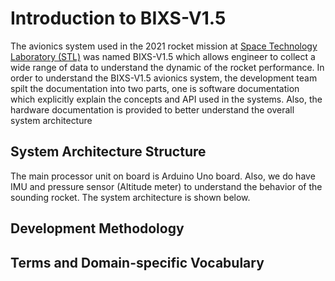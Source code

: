 # Introduction to BIXS-V1.5 
The avionics system used in the 2021 rocket mission at [Space Technology Laboratory (STL)](https://github.com/TKU-STL) was named BIXS-V1.5 which allows engineer to collect a wide range of data to understand the dynamic of the rocket performance. In order to understand the BIXS-V1.5 avionics system, the development team spilt the documentation into two parts, one is software documentation which explicitly explain the concepts and API used in the systems. Also, the hardware documentation is provided to better understand the overall system architecture

## System Architecture Structure
The main processor unit on board is Arduino Uno board. Also, we do have IMU and pressure sensor (Altitude meter) to understand the behavior of the sounding rocket. The system architecture is shown below. 

## Development Methodology
## Terms and Domain-specific Vocabulary